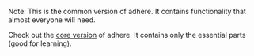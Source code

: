 Note: This is the common version of adhere. It contains functionality that almost everyone will need. 

Check out the [core version](https://www.npmjs.com/package/adhere-core) of adhere. It contains only the essential parts (good for learning). 
